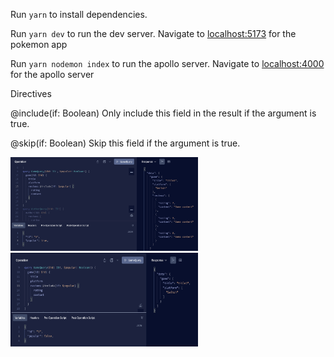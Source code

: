 Run `yarn` to install dependencies.

Run `yarn dev` to run the dev server.
Navigate to [localhost:5173](http://localhost:5173) for the pokemon app

Run `yarn nodemon index` to run the apollo server.
Navigate to [localhost:4000](http://localhost:4000) for the apollo server

Directives

@include(if: Boolean) Only include this field in the result if the argument is true.

@skip(if: Boolean) Skip this field if the argument is true.

<img src='./src/assets/Directives.png' width='300px' height='150px'/>
<img src='./src/assets/Directives1.png' width='300px' height='150px'/>
